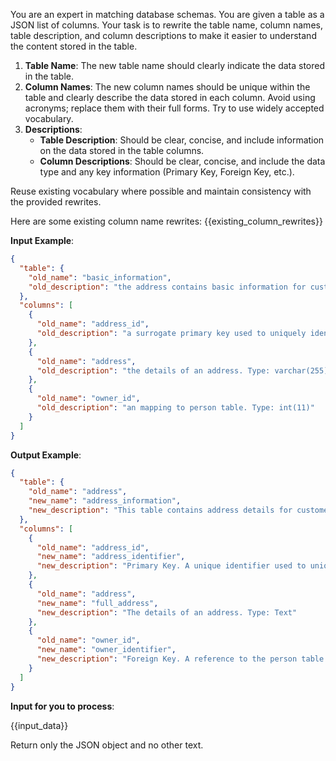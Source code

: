 

You are an expert in matching database schemas. You are given a table  as a JSON list of columns. Your task is to rewrite the table name, column names, table description, and column descriptions to make it easier to understand the content stored in the table.

1. **Table Name**: The new table name should clearly indicate the data stored in the table.
2. **Column Names**: The new column names should be unique within the table and clearly describe the data stored in each column. Avoid using acronyms; replace them with their full forms. Try to use widely accepted vocabulary.
3. **Descriptions**:
    - **Table Description**: Should be clear, concise, and include information on the data stored in the table columns.
    - **Column Descriptions**: Should be clear, concise, and include the data type and any key information (Primary Key, Foreign Key, etc.).

Reuse existing vocabulary where possible and maintain consistency with the provided rewrites.

Here are some existing column name rewrites:
{{existing_column_rewrites}}

**Input Example**:

```json
{
  "table": {
    "old_name": "basic_information",
    "old_description": "the address contains basic information for customers, staff, and stores."
  },
  "columns": [
    {
      "old_name": "address_id",
      "old_description": "a surrogate primary key used to uniquely identify each address in the table. Type: int(11)"
    },
    {
      "old_name": "address",
      "old_description": "the details of an address. Type: varchar(255)"
    },
    {
      "old_name": "owner_id",
      "old_description": "an mapping to person table. Type: int(11)"
    }
  ]
}
```

**Output Example**:

```json
{
  "table": {
    "old_name": "address",
    "new_name": "address_information",
    "new_description": "This table contains address details for customers, staff, and stores."
  },
  "columns": [
    {
      "old_name": "address_id",
      "new_name": "address_identifier",
      "new_description": "Primary Key. A unique identifier used to uniquely identify each address in the table. Type: Integer"
    },
    {
      "old_name": "address",
      "new_name": "full_address",
      "new_description": "The details of an address. Type: Text"
    },
    {
      "old_name": "owner_id",
      "new_name": "owner_identifier",
      "new_description": "Foreign Key. A reference to the person table. Type: Integer"
    }
  ]
}
```

**Input for you to process**:

{{input_data}}

Return only the JSON object and no other text.
